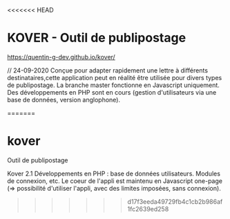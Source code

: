 <<<<<<< HEAD
# KOVER - Outil de publipostage
https://quentin-g-dev.github.io/kover/

// 24-09-2020
Conçue pour adapter rapidement une lettre à différents destinataires,cette application peut en réalité être utilisée pour divers types de publipostage.
La branche master fonctionne en Javascript uniquement.
Des développements en PHP sont en cours (gestion d'utilisateurs via une base de données, version anglophone).
 
=======
# kover
Outil de publipostage

Kover 2.1
Développements en PHP : base de données utilisateurs. Modules de connexion, etc.
Le coeur de l'appli est maintenu en Javascript one-page (=> possibilité d'utiliser l'appli, avec des limites imposées, sans connexion).
>>>>>>> d17f3eeda49729fb4c1cb2b986af1fc2639ed258
